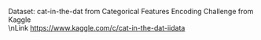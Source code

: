 Dataset: cat-in-the-dat from Categorical Features Encoding Challenge from Kaggle  
\nLink  https://www.kaggle.com/c/cat-in-the-dat-iidata
